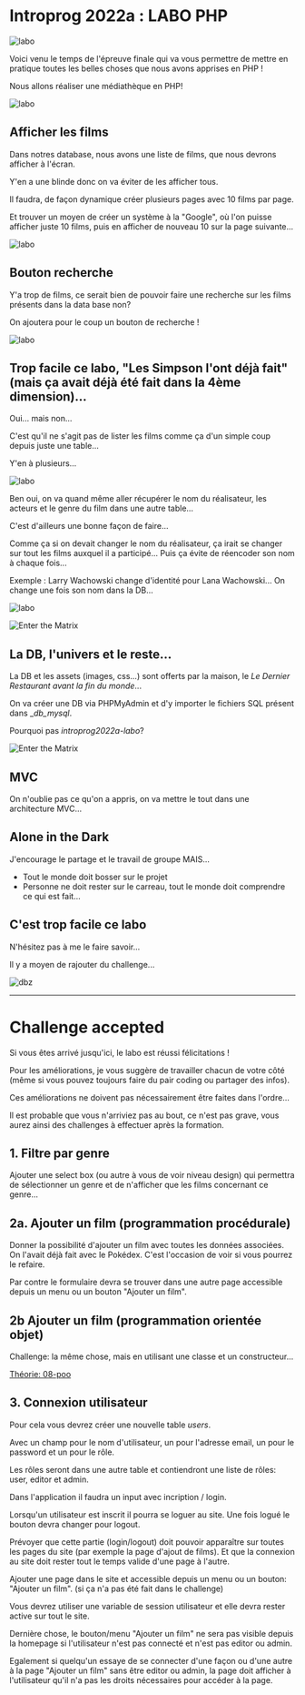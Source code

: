 # Introprog 2022a : LABO PHP

![labo](../_readme_img/rick.gif)

Voici venu le temps de l'épreuve finale qui va vous permettre de mettre en pratique toutes les belles choses que nous avons apprises en PHP !

Nous allons réaliser une médiathèque en PHP!

![labo](../_readme_img/01-labo.png)

## Afficher les films

Dans notres database, nous avons une liste de films, que nous devrons afficher à l'écran.

Y'en a une blinde donc on va éviter de les afficher tous.

Il faudra, de façon dynamique créer plusieurs pages avec 10 films par page.

Et trouver un moyen de créer un système à la "Google", où l'on puisse afficher juste 10 films, puis en afficher de nouveau 10 sur la page suivante...

![labo](../_readme_img/02-labo-next.png)

## Bouton recherche

Y'a trop de films, ce serait bien de pouvoir faire une recherche sur les films présents dans la data base non?

On ajoutera pour le coup un bouton de recherche !

![labo](../_readme_img/03-labo-search.png)

## Trop facile ce labo, "Les Simpson l'ont déjà fait" (mais ça avait déjà été fait dans la 4ème dimension)...

Oui... mais non...

C'est qu'il ne s'agit pas de lister les films comme ça d'un simple coup depuis juste une table...

Y'en à plusieurs...

![labo](../_readme_img/04-labo-db.png)

Ben oui, on va quand même aller récupérer le nom du réalisateur, les acteurs et le genre du film dans une autre table...

C'est d'ailleurs une bonne façon de faire...

Comme ça si on devait changer le nom du réalisateur, ça irait se changer sur tout les films auxquel il a participé... Puis ça évite de réencoder son nom à chaque fois...

Exemple : Larry Wachowski change d'identité pour Lana Wachowski... On change une fois son nom dans la DB...

![labo](../_readme_img/05-labo-db.png)

![Enter the Matrix](../_readme_img/neo.gif)

## La DB, l'univers et le reste...

La DB et les assets (images, css...) sont offerts par la maison, le _Le Dernier Restaurant avant la fin du monde_...

On va créer une DB via PHPMyAdmin et d'y importer le fichiers SQL présent dans \__db_mysql_.

Pourquoi pas _introprog2022a-labo_?

![Enter the Matrix](../_readme_img/marvin.jpg)

## MVC

On n'oublie pas ce qu'on a appris, on va mettre le tout dans une architecture MVC...

## Alone in the Dark

J'encourage le partage et le travail de groupe MAIS...

- Tout le monde doit bosser sur le projet
- Personne ne doit rester sur le carreau, tout le monde doit comprendre ce qui est fait...

## C'est trop facile ce labo

N'hésitez pas à me le faire savoir...

Il y a moyen de rajouter du challenge...

![dbz](../_readme_img/dbz.gif)

---

# Challenge accepted

Si vous êtes arrivé jusqu'ici, le labo est réussi félicitations !

Pour les améliorations, je vous suggère de travailler chacun de votre côté (même si vous pouvez toujours faire du pair coding ou partager des infos).

Ces améliorations ne doivent pas nécessairement être faites dans l'ordre...

Il est probable que vous n'arriviez pas au bout, ce n'est pas grave, vous aurez ainsi des challenges à effectuer après la formation.

## 1. Filtre par genre

Ajouter une select box (ou autre à vous de voir niveau design) qui permettra de sélectionner un genre et de n'afficher que les films concernant ce genre...

## 2a. Ajouter un film (programmation procédurale)

Donner la possibilité d'ajouter un film avec toutes les données associées. On l'avait déjà fait avec le Pokédex. C'est l'occasion de voir si vous pourrez le refaire.

Par contre le formulaire devra se trouver dans une autre page accessible depuis un menu ou un bouton "Ajouter un film".

## 2b Ajouter un film (programmation orientée objet)

Challenge: la même chose, mais en utilisant une classe et un constructeur...

[Théorie: 08-poo](../08-poo)

## 3. Connexion utilisateur

Pour cela vous devrez créer une nouvelle table _users_.

Avec un champ pour le nom d'utilisateur, un pour l'adresse email, un pour le password et un pour le rôle.

Les rôles seront dans une autre table et contiendront une liste de rôles: user, editor et admin.

Dans l'application il faudra un input avec incription / login.

Lorsqu'un utilisateur est inscrit il pourra se loguer au site.
Une fois logué le bouton devra changer pour logout.

Prévoyer que cette partie (login/logout) doit pouvoir apparaître sur toutes les pages du site (par exemple la page d'ajout de films). Et que la connexion au site doit rester tout le temps valide d'une page à l'autre.

Ajouter une page dans le site et accessible depuis un menu ou un bouton: "Ajouter un film". (si ça n'a pas été fait dans le challenge)

Vous devrez utiliser une variable de session utilisateur et elle devra rester active sur tout le site.

Dernière chose, le bouton/menu "Ajouter un film" ne sera pas visible depuis la homepage si l'utilisateur n'est pas connecté et n'est pas editor ou admin.

Egalement si quelqu'un essaye de se connecter d'une façon ou d'une autre à la page "Ajouter un film" sans être editor ou admin, la page doit afficher à l'utilisateur qu'il n'a pas les droits nécessaires pour accéder à la page.
